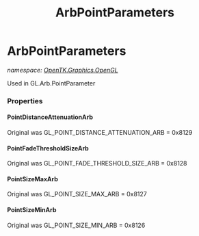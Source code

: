 ﻿---
title: ArbPointParameters
---

# ArbPointParameters
_namespace: [OpenTK.Graphics.OpenGL](N-OpenTK.Graphics.OpenGL.html)_

Used in GL.Arb.PointParameter



### Properties

#### PointDistanceAttenuationArb
Original was GL_POINT_DISTANCE_ATTENUATION_ARB = 0x8129
#### PointFadeThresholdSizeArb
Original was GL_POINT_FADE_THRESHOLD_SIZE_ARB = 0x8128
#### PointSizeMaxArb
Original was GL_POINT_SIZE_MAX_ARB = 0x8127
#### PointSizeMinArb
Original was GL_POINT_SIZE_MIN_ARB = 0x8126

